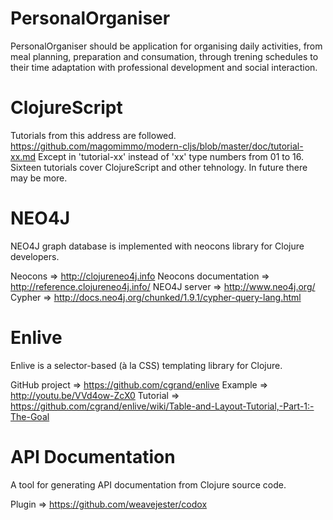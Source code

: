 PersonalOrganiser
=================

PersonalOrganiser should be application for organising daily activities, from meal planning, preparation and consumation, through trening schedules to their time adaptation with professional development and social interaction.

ClojureScript
=========

Tutorials from this address are followed.
https://github.com/magomimmo/modern-cljs/blob/master/doc/tutorial-xx.md
Except in 'tutorial-xx' instead of 'xx' type numbers from 01 to 16. Sixteen tutorials cover ClojureScript and other tehnology. In future there may be more.

NEO4J
=====

NEO4J graph database is implemented with neocons library for Clojure developers.

Neocons => http://clojureneo4j.info
Neocons documentation => http://reference.clojureneo4j.info/
NEO4J server => http://www.neo4j.org/
Cypher => http://docs.neo4j.org/chunked/1.9.1/cypher-query-lang.html

Enlive
======

Enlive is a selector-based (à la CSS) templating library for Clojure.

GitHub project => https://github.com/cgrand/enlive
Example => http://youtu.be/VVd4ow-ZcX0
Tutorial => https://github.com/cgrand/enlive/wiki/Table-and-Layout-Tutorial,-Part-1:-The-Goal

API Documentation
=================

A tool for generating API documentation from Clojure source code.

Plugin => https://github.com/weavejester/codox
